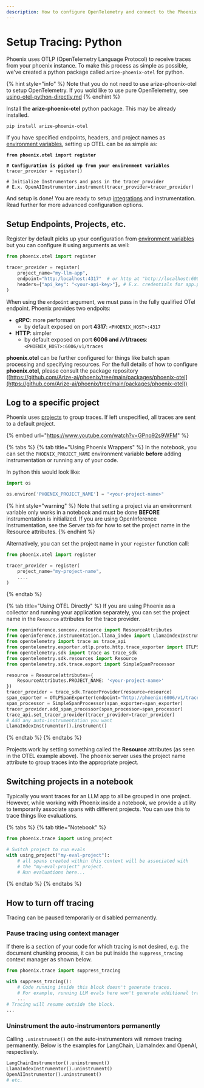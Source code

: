 ```yaml
---
description: How to configure OpenTelemetry and connect to the Phoenix server
---
```


# Setup Tracing: Python

Phoenix uses OTLP (OpenTelemetry Language Protocol) to receive traces from your phoenix instance. To make this process as simple as possible, we've created a python package called `arize-phoenix-otel` for python.

{% hint style="info" %}
Note that you do not need to use arize-phoenix-otel to setup OpenTelemetry. If you wold like to use pure OpenTelemetry, see [using-otel-python-directly.md](using-otel-python-directly.md "mention")
{% endhint %}

Install the **arize-phoenix-otel** python package. This may be already installed.

```bash
pip install arize-phoenix-otel
```

If you have specified endpoints, headers, and project names as [environment variables](../../../../deployment/configuration.md#environment-variables), setting up OTEL can be as simple as:

<pre class="language-python"><code class="lang-python"><strong>from phoenix.otel import register
</strong>
<strong># Configuration is picked up from your environment variables
</strong>tracer_provider = register()

# Initialize Instrumentors and pass in the tracer_provider
# E.x. OpenAIInstrumentor.instrument(tracer_provider=tracer_provider)
</code></pre>

And setup is done! You are ready to setup [integrations](../../../integrations-tracing/) and instrumentation. Read further for more advanced configuration options.

## Setup Endpoints, Projects, etc.

Register by default picks up your configuration from [environment variables](../../../../deployment/configuration.md#environment-variables) but you can configure it using arguments as well:

```python
from phoenix.otel import register

tracer_provider = register(
    project_name="my-llm-app",
    endpoint="http:/localhost:4317"  # or http at "http://localhost:6006/v1/traces"
    headers={"api_key": "<your-api-key>"}, # E.x. credentials for app.phoenix.arize.com
)
```

When using the `endpoint` argument, we must pass in the fully qualified OTel endpoint. Phoenix provides two endpoits:

* **gRPC**: more performant
  * by default exposed on port **4317**: `<PHOENIX_HOST>:4317`
* **HTTP**: simpler
  * by default exposed on port **6006 and /v1/traces**: `<PHOENIX_HOST>:6006/v1/traces`

**phoenix.otel** can be further configured for things like batch span processing and specifying resources. For the full details of how to configure **phoenix.otel,** please consult the package repository ([https://github.com/Arize-ai/phoenix/tree/main/packages/phoenix-otel](https://github.com/Arize-ai/phoenix/tree/main/packages/phoenix-otel))

## Log to a specific project

Phoenix uses [projects](broken-reference) to group traces. If left unspecified, all traces are sent to a default project.

{% embed url="https://www.youtube.com/watch?v=GPno92s9WFM" %}

{% tabs %}
{% tab title="Using Phoenix Wrappers" %}
In the notebook, you can set the `PHOENIX_PROJECT_NAME` environment variable **before** adding instrumentation or running any of your code.

In python this would look like:

```python
import os

os.environ['PHOENIX_PROJECT_NAME'] = "<your-project-name>"
```

{% hint style="warning" %}
Note that setting a project via an environment variable only works in a notebook and must be done **BEFORE** instrumentation is initialized. If you are using OpenInference Instrumentation, see the Server tab for how to set the project name in the Resource attributes.
{% endhint %}

Alternatively, you can set the project name in your `register` function call:

```python
from phoenix.otel import register

tracer_provider = register(
    project_name="my-project-name",
    ....
)
```
{% endtab %}

{% tab title="Using OTEL Directly" %}
If you are using Phoenix as a collector and running your application separately, you can set the project name in the `Resource` attributes for the trace provider.

```python
from openinference.semconv.resource import ResourceAttributes
from openinference.instrumentation.llama_index import LlamaIndexInstrumentor
from opentelemetry import trace as trace_api
from opentelemetry.exporter.otlp.proto.http.trace_exporter import OTLPSpanExporter
from opentelemetry.sdk import trace as trace_sdk
from opentelemetry.sdk.resources import Resource
from opentelemetry.sdk.trace.export import SimpleSpanProcessor

resource = Resource(attributes={
    ResourceAttributes.PROJECT_NAME: '<your-project-name>'
})
tracer_provider = trace_sdk.TracerProvider(resource=resource)
span_exporter = OTLPSpanExporter(endpoint="http://phoenix:6006/v1/traces")
span_processor = SimpleSpanProcessor(span_exporter=span_exporter)
tracer_provider.add_span_processor(span_processor=span_processor)
trace_api.set_tracer_provider(tracer_provider=tracer_provider)
# Add any auto-instrumentation you want 
LlamaIndexInstrumentor().instrument()
```
{% endtab %}
{% endtabs %}

Projects work by setting something called the **Resource** attributes (as seen in the OTEL example above). The phoenix server uses the project name attribute to group traces into the appropriate project.

## Switching projects in a notebook

Typically you want traces for an LLM app to all be grouped in one project. However, while working with Phoenix inside a notebook, we provide a utility to temporarily associate spans with different projects. You can use this to trace things like evaluations.

{% tabs %}
{% tab title="Notebook" %}
```python
from phoenix.trace import using_project

# Switch project to run evals
with using_project("my-eval-project"):
    # all spans created within this context will be associated with
    # the "my-eval-project" project.
    # Run evaluations here...
```
{% endtab %}
{% endtabs %}

## How to turn off tracing

Tracing can be paused temporarily or disabled permanently.

### Pause tracing using context manager

If there is a section of your code for which tracing is not desired, e.g. the document chunking process, it can be put inside the `suppress_tracing` context manager as shown below.

```python
from phoenix.trace import suppress_tracing

with suppress_tracing():
    # Code running inside this block doesn't generate traces.
    # For example, running LLM evals here won't generate additional traces.
    ...
# Tracing will resume outside the block.
...
```

### Uninstrument the auto-instrumentors permanently

Calling `.uninstrument()` on the auto-instrumentors will remove tracing permanently. Below is the examples for LangChain, LlamaIndex and OpenAI, respectively.

```python
LangChainInstrumentor().uninstrument()
LlamaIndexInstrumentor().uninstrument()
OpenAIInstrumentor().uninstrument()
# etc.
```
